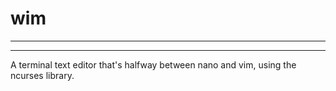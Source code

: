 # wim
---
---

A terminal text editor that's halfway between nano and vim, using the
ncurses library.
